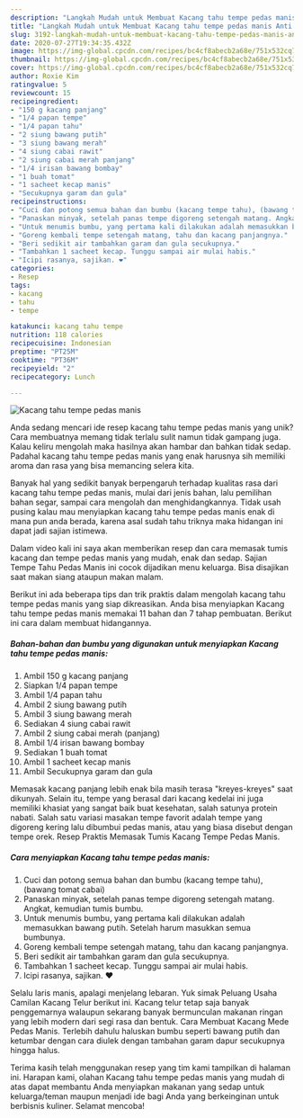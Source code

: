 ```yaml
---
description: "Langkah Mudah untuk Membuat Kacang tahu tempe pedas manis Anti Gagal"
title: "Langkah Mudah untuk Membuat Kacang tahu tempe pedas manis Anti Gagal"
slug: 3192-langkah-mudah-untuk-membuat-kacang-tahu-tempe-pedas-manis-anti-gagal
date: 2020-07-27T19:34:35.432Z
image: https://img-global.cpcdn.com/recipes/bc4cf8abecb2a68e/751x532cq70/kacang-tahu-tempe-pedas-manis-foto-resep-utama.jpg
thumbnail: https://img-global.cpcdn.com/recipes/bc4cf8abecb2a68e/751x532cq70/kacang-tahu-tempe-pedas-manis-foto-resep-utama.jpg
cover: https://img-global.cpcdn.com/recipes/bc4cf8abecb2a68e/751x532cq70/kacang-tahu-tempe-pedas-manis-foto-resep-utama.jpg
author: Roxie Kim
ratingvalue: 5
reviewcount: 15
recipeingredient:
- "150 g kacang panjang"
- "1/4 papan tempe"
- "1/4 papan tahu"
- "2 siung bawang putih"
- "3 siung bawang merah"
- "4 siung cabai rawit"
- "2 siung cabai merah panjang"
- "1/4 irisan bawang bombay"
- "1 buah tomat"
- "1 sacheet kecap manis"
- "Secukupnya garam dan gula"
recipeinstructions:
- "Cuci dan potong semua bahan dan bumbu (kacang tempe tahu), (bawang tomat cabai)"
- "Panaskan minyak, setelah panas tempe digoreng setengah matang. Angkat, kemudian tumis bumbu."
- "Untuk menumis bumbu, yang pertama kali dilakukan adalah memasukkan bawang putih. Setelah harum masukkan semua bumbunya."
- "Goreng kembali tempe setengah matang, tahu dan kacang panjangnya."
- "Beri sedikit air tambahkan garam dan gula secukupnya."
- "Tambahkan 1 sacheet kecap. Tunggu sampai air mulai habis."
- "Icipi rasanya, sajikan. ❤"
categories:
- Resep
tags:
- kacang
- tahu
- tempe

katakunci: kacang tahu tempe 
nutrition: 118 calories
recipecuisine: Indonesian
preptime: "PT25M"
cooktime: "PT36M"
recipeyield: "2"
recipecategory: Lunch

---
```



![Kacang tahu tempe pedas manis](https://img-global.cpcdn.com/recipes/bc4cf8abecb2a68e/751x532cq70/kacang-tahu-tempe-pedas-manis-foto-resep-utama.jpg)

Anda sedang mencari ide resep kacang tahu tempe pedas manis yang unik? Cara membuatnya memang tidak terlalu sulit namun tidak gampang juga. Kalau keliru mengolah maka hasilnya akan hambar dan bahkan tidak sedap. Padahal kacang tahu tempe pedas manis yang enak harusnya sih memiliki aroma dan rasa yang bisa memancing selera kita.

Banyak hal yang sedikit banyak berpengaruh terhadap kualitas rasa dari kacang tahu tempe pedas manis, mulai dari jenis bahan, lalu pemilihan bahan segar, sampai cara mengolah dan menghidangkannya. Tidak usah pusing kalau mau menyiapkan kacang tahu tempe pedas manis enak di mana pun anda berada, karena asal sudah tahu triknya maka hidangan ini dapat jadi sajian istimewa.

Dalam video kali ini saya akan memberikan resep dan cara memasak tumis kacang dan tempe pedas manis yang mudah, enak dan sedap. Sajian Tempe Tahu Pedas Manis ini cocok dijadikan menu keluarga. Bisa disajikan saat makan siang ataupun makan malam.


Berikut ini ada beberapa tips dan trik praktis dalam mengolah kacang tahu tempe pedas manis yang siap dikreasikan. Anda bisa menyiapkan Kacang tahu tempe pedas manis memakai 11 bahan dan 7 tahap pembuatan. Berikut ini cara dalam membuat hidangannya.

<!--inarticleads1-->

##### Bahan-bahan dan bumbu yang digunakan untuk menyiapkan Kacang tahu tempe pedas manis:

1. Ambil 150 g kacang panjang
1. Siapkan 1/4 papan tempe
1. Ambil 1/4 papan tahu
1. Ambil 2 siung bawang putih
1. Ambil 3 siung bawang merah
1. Sediakan 4 siung cabai rawit
1. Ambil 2 siung cabai merah (panjang)
1. Ambil 1/4 irisan bawang bombay
1. Sediakan 1 buah tomat
1. Ambil 1 sacheet kecap manis
1. Ambil Secukupnya garam dan gula


Memasak kacang panjang lebih enak bila masih terasa &#34;kreyes-kreyes&#34; saat dikunyah. Selain itu, tempe yang berasal dari kacang kedelai ini juga memiliki khasiat yang sangat baik buat kesehatan, salah satunya protein nabati. Salah satu variasi masakan tempe favorit adalah tempe yang digoreng kering lalu dibumbui pedas manis, atau yang biasa disebut dengan tempe orek. Resep Praktis Memasak Tumis Kacang Tempe Pedas Manis. 

<!--inarticleads2-->

##### Cara menyiapkan Kacang tahu tempe pedas manis:

1. Cuci dan potong semua bahan dan bumbu (kacang tempe tahu), (bawang tomat cabai)
1. Panaskan minyak, setelah panas tempe digoreng setengah matang. Angkat, kemudian tumis bumbu.
1. Untuk menumis bumbu, yang pertama kali dilakukan adalah memasukkan bawang putih. Setelah harum masukkan semua bumbunya.
1. Goreng kembali tempe setengah matang, tahu dan kacang panjangnya.
1. Beri sedikit air tambahkan garam dan gula secukupnya.
1. Tambahkan 1 sacheet kecap. Tunggu sampai air mulai habis.
1. Icipi rasanya, sajikan. ❤


Selalu laris manis, apalagi menjelang lebaran. Yuk simak Peluang Usaha Camilan Kacang Telur berikut ini. Kacang telur tetap saja banyak penggemarnya walaupun sekarang banyak bermunculan makanan ringan yang lebih modern dari segi rasa dan bentuk. Cara Membuat Kacang Mede Pedas Manis. Terlebih dahulu haluskan bumbu seperti bawang putih dan ketumbar dengan cara diulek dengan tambahan garam dapur secukupnya hingga halus. 

Terima kasih telah menggunakan resep yang tim kami tampilkan di halaman ini. Harapan kami, olahan Kacang tahu tempe pedas manis yang mudah di atas dapat membantu Anda menyiapkan makanan yang sedap untuk keluarga/teman maupun menjadi ide bagi Anda yang berkeinginan untuk berbisnis kuliner. Selamat mencoba!
